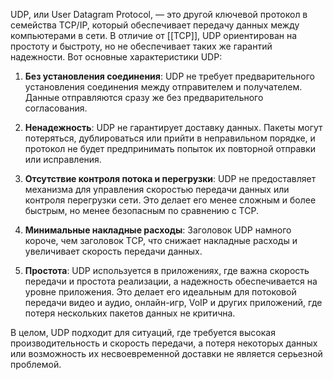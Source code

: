 UDP, или User Datagram Protocol, — это другой ключевой протокол в семейства TCP/IP, который обеспечивает передачу данных между компьютерами в сети. В отличие от [[TCP]], UDP ориентирован на простоту и быстроту, но не обеспечивает таких же гарантий надежности. Вот основные характеристики UDP:

1. **Без установления соединения**: UDP не требует предварительного установления соединения между отправителем и получателем. Данные отправляются сразу же без предварительного согласования.

2. **Ненадежность**: UDP не гарантирует доставку данных. Пакеты могут потеряться, дублироваться или прийти в неправильном порядке, и протокол не будет предпринимать попыток их повторной отправки или исправления.

3. **Отсутствие контроля потока и перегрузки**: UDP не предоставляет механизма для управления скоростью передачи данных или контроля перегрузки сети. Это делает его менее сложным и более быстрым, но менее безопасным по сравнению с TCP.

4. **Минимальные накладные расходы**: Заголовок UDP намного короче, чем заголовок TCP, что снижает накладные расходы и увеличивает скорость передачи данных.

5. **Простота**: UDP используется в приложениях, где важна скорость передачи и простота реализации, а надежность обеспечивается на уровне приложения. Это делает его идеальным для потоковой передачи видео и аудио, онлайн-игр, VoIP и других приложений, где потеря нескольких пакетов данных не критична.

В целом, UDP подходит для ситуаций, где требуется высокая производительность и скорость передачи, а потеря некоторых данных или возможность их несвоевременной доставки не является серьезной проблемой.